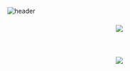 
![header](https://capsule-render.vercel.app/api?type=transparent&animation=scaleIn&section=header&text=NLP%20ET&fontSize=70&desc=✨NLP_Team_12✨%20&descAlignY=80)


<h3 align="center">
<img src="https://mblogthumb-phinf.pstatic.net/20150222_234/leechu5_1424545522666IlpOe_GIF/tumblr_nk4ikoSVuN1sqttzio3_500.gif?type=w2">

<br></br>
<img src="https://ghchart.rshah.org/000000/master" />
<br></br>
</p>

